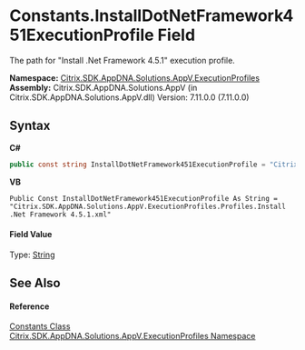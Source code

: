 # Constants.InstallDotNetFramework451ExecutionProfile Field
 

The path for "Install .Net Framework 4.5.1" execution profile.

**Namespace:**&nbsp;<a href="1b1978a4-9a07-5603-1f1a-feb80ea045f9">Citrix.SDK.AppDNA.Solutions.AppV.ExecutionProfiles</a><br />**Assembly:**&nbsp;Citrix.SDK.AppDNA.Solutions.AppV (in Citrix.SDK.AppDNA.Solutions.AppV.dll) Version: 7.11.0.0 (7.11.0.0)

## Syntax

**C#**
```csharp
public const string InstallDotNetFramework451ExecutionProfile = "Citrix.SDK.AppDNA.Solutions.AppV.ExecutionProfiles.Profiles.Install .Net Framework 4.5.1.xml"
```

**VB**
```vbnet
Public Const InstallDotNetFramework451ExecutionProfile As String = "Citrix.SDK.AppDNA.Solutions.AppV.ExecutionProfiles.Profiles.Install .Net Framework 4.5.1.xml"
```


#### Field Value
Type: <a href="http://msdn2.microsoft.com/en-us/library/s1wwdcbf" target="_blank">String</a>

## See Also


#### Reference
<a href="288db640-7ec0-c011-cdcf-a6545dea5489">Constants Class</a><br /><a href="1b1978a4-9a07-5603-1f1a-feb80ea045f9">Citrix.SDK.AppDNA.Solutions.AppV.ExecutionProfiles Namespace</a><br />